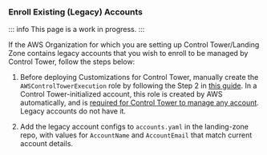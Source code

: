 
### Enroll Existing (Legacy) Accounts

::: info
This page is a work in progress.
:::

If the AWS Organization for which you are setting up Control
Tower/Landing Zone contains legacy accounts that you wish to enroll to
be managed by Control Tower, follow the steps below:

1.  Before deploying Customizations for Control Tower, manually create
    the `AWSControlTowerExecution` role by following the Step 2 in [this
    guide](https://docs.aws.amazon.com/controltower/latest/userguide/enroll-manually.html).
    In a Control Tower-initialized account, this role is created by AWS
    automatically, and is [required for Control Tower to manage any
    account](https://docs.aws.amazon.com/controltower/latest/userguide/roles-how.html).
    Legacy accounts do not have it.

2.  Add the legacy account configs to `accounts.yaml` in the
    landing-zone repo, with values for `AccountName` and `AccountEmail`
    that match current account details.
